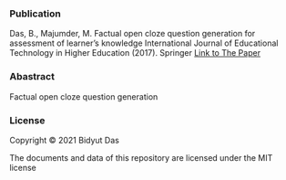 ### Publication
Das, B., Majumder, M. Factual open cloze question generation for assessment of learner’s knowledge 
International Journal of Educational Technology in Higher Education (2017). Springer
[Link to The Paper](https://10.1186/s41239-017-0060-3)

### Abastract
Factual open cloze question generation
### License

Copyright © 2021 Bidyut Das

The documents and data of this repository are licensed under the MIT license
